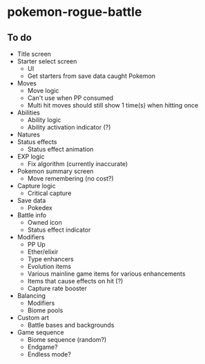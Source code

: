 # pokemon-rogue-battle

## To do

- Title screen
- Starter select screen
  - UI
  - Get starters from save data caught Pokemon
- Moves
  - Move logic
  - Can't use when PP consumed
  - Multi hit moves should still show 1 time(s) when hitting once
- Abilities
  - Ability logic
  - Ability activation indicator (?)
- Natures
- Status effects
  - Status effect animation
- EXP logic
  - Fix algorithm (currently inaccurate)
- Pokemon summary screen
  - Move remembering (no cost?)
- Capture logic
  - Critical capture
- Save data
  - Pokedex
- Battle info
  - Owned icon
  - Status effect indicator
- Modifiers
  - PP Up
  - Ether/elixir
  - Type enhancers
  - Evolution items
  - Various mainline game items for various enhancements
  - Items that cause effects on hit (?)
  - Capture rate booster
- Balancing
  - Modifiers
  - Biome pools
- Custom art
  - Battle bases and backgrounds
- Game sequence
  - Biome sequence (random?)
  - Endgame?
  - Endless mode?
